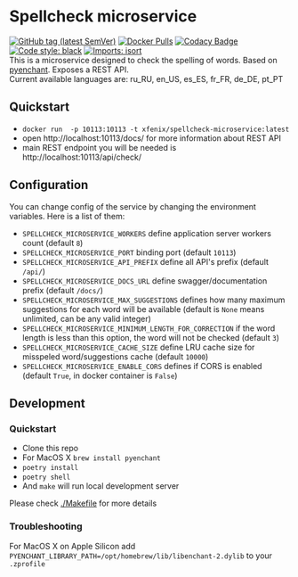 # Spellcheck microservice
[![GitHub tag (latest SemVer)](https://img.shields.io/github/v/tag/xfenix/spellcheck-microservice?label=version)](https://github.com/xfenix/spellcheck-microservice/releases)
[![Docker Pulls](https://img.shields.io/docker/pulls/xfenix/spellcheck-microservice)](https://hub.docker.com/r/xfenix/spellcheck-microservice)
[![Codacy Badge](https://app.codacy.com/project/badge/Coverage/297c021d5a464b9fafa410b509286507)](https://www.codacy.com/gh/xfenix/spellcheck-microservice/dashboard?utm_source=github.com&utm_medium=referral&utm_content=xfenix/spellcheck-microservice&utm_campaign=Badge_Coverage)
<a href="https://github.com/psf/black"><img alt="Code style: black" src="https://img.shields.io/badge/code%20style-black-000000.svg"></a>
[![Imports: isort](https://img.shields.io/badge/imports-isort-%231674b1?style=flat&labelColor=ef8336)](https://timothycrosley.github.io/isort/)<br>
This is a microservice designed to check the spelling of words. Based on [pyenchant](https://github.com/pyenchant/pyenchant). Exposes a REST API.<br>
Current available languages are: ru_RU, en_US, es_ES, fr_FR, de_DE, pt_PT

## Quickstart
* `docker run  -p 10113:10113 -t xfenix/spellcheck-microservice:latest`
* open http://localhost:10113/docs/ for more information about REST API
* main REST endpoint you will be needed is http://localhost:10113/api/check/

## Configuration
You can change config of the service by changing the environment variables. Here is a list of them:
* `SPELLCHECK_MICROSERVICE_WORKERS` define application server workers count (default `8`)
* `SPELLCHECK_MICROSERVICE_PORT` binding port (default `10113`)
* `SPELLCHECK_MICROSERVICE_API_PREFIX` define all API's prefix (default `/api/`)
* `SPELLCHECK_MICROSERVICE_DOCS_URL` define swagger/documentation prefix (default `/docs/`)
* `SPELLCHECK_MICROSERVICE_MAX_SUGGESTIONS` defines how many maximum suggestions for each word will be available (default is `None` means unlimited, can be any valid integer)
* `SPELLCHECK_MICROSERVICE_MINIMUM_LENGTH_FOR_CORRECTION` if the word length is less than this option, the word will not be checked (default `3`)
* `SPELLCHECK_MICROSERVICE_CACHE_SIZE` define LRU cache size for misspeled word/suggestions cache (default `10000`)
* `SPELLCHECK_MICROSERVICE_ENABLE_CORS` defines if CORS is enabled (default `True`, in docker container is `False`)

## Development
### Quickstart
* Clone this repo
* For MacOS X `brew install pyenchant`
* `poetry install`
* `poetry shell`
* And `make` will run local development server

Please check [./Makefile](./Makefile) for more details

### Troubleshooting
For MacOS X on Apple Silicon add `PYENCHANT_LIBRARY_PATH=/opt/homebrew/lib/libenchant-2.dylib` to your `.zprofile`
